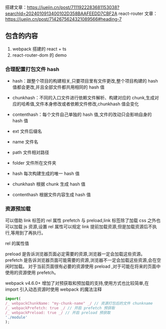 搭建文章：https://juejin.cn/post/7111922283681153038?searchId=2024010913400102D358BAAFEEDD7CBF2A
react-router 文章：https://juejin.cn/post/7142675624321089566#heading-7

## 包含的内容

1. webpack 搭建的 react + ts
2. react-router-dom 的 demo

### 合理配置打包文件 hash

- hash：跟整个项目的构建相关,只要项目里有文件更改,整个项目构建的 hash 值都会更改,并且全部文件都共用相同的 hash 值
- chunkhash：不同的入口文件进行依赖文件解析、构建对应的 chunk,生成对应的哈希值,文件本身修改或者依赖文件修改,chunkhash 值会变化
- contenthash：每个文件自己单独的 hash 值,文件的改动只会影响自身的 hash 值

- ext 文件后缀名
- name 文件名
- path 文件相对路径
- folder 文件所在文件夹
- hash 每次构建生成的唯一 hash 值
- chunkhash 根据 chunk 生成 hash 值
- contenthash 根据文件内容生成 hash 值

### 资源预加载

可以借助 link 标签的 rel 属性 prefetch 与 preload,link 标签除了加载 css 之外也可以加载 js 资源,设置 rel 属性可以规定 link 提前加载资源,但是加载资源后不执行,等用到了再执行。

rel 的属性值

preload 是告诉浏览器页面必定需要的资源,浏览器一定会加载这些资源。
prefetch 是告诉浏览器页面可能需要的资源,浏览器不一定会加载这些资源,会在空闲时加载。
对于当前页面很有必要的资源使用 preload ,对于可能在将来的页面中使用的资源使用 prefetch。

webpack v4.6.0+ 增加了对预获取和预加载的支持,使用方式也比较简单,在 import 引入动态资源时使用 webpack 的魔法注释

```js
import(
/_ webpackChunkName: "my-chunk-name" _/ // 资源打包后的文件 chunkname
/_ webpackPrefetch: true _/ // 开启 prefetch 预获取
/_ webpackPreload: true _/ // 开启 preload 预获取
'./module'
);
```
